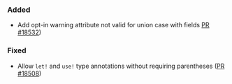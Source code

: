 ### Added
* Add opt-in warning attribute not valid for union case with fields [PR #18532](https://github.com/dotnet/fsharp/pull/18532))

### Fixed

* Allow `let!` and `use!` type annotations without requiring parentheses ([PR #18508](https://github.com/dotnet/fsharp/pull/18508))
